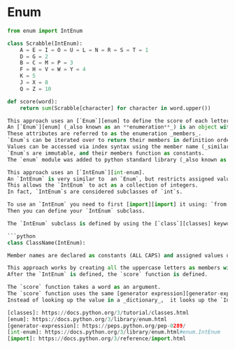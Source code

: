 # Enum

```python
from enum import IntEnum

class Scrabble(IntEnum):
    A = E = I = O = U = L = N = R = S = T = 1
    D = G = 2
    B = C = M = P = 3
    F = H = V = W = Y = 4
    K = 5
    J = X = 8
    Q = Z = 10

def score(word):
    return sum(Scrabble[character] for character in word.upper())

This approach uses an [`Enum`][enum] to define the score of each letter.
An [`Enum`][enum] (_also known as an **enumeration**_) is an object with named attributes assigned unique values.
These attributes are referred to as the enumeration _members_.
`Enum`s can be iterated over to return their members in definition order.
Values can be accessed via index syntax using the member name (_similar to how a dictionary lookup works_) .
`Enum`s are immutable, and their members function as constants.
The `enum` module was added to python standard library (_also known as stdlib_) in Python 3.4.

This approach uses an [`IntEnum`][int-enum].
An `IntEnum` is very similar to  an `Enum`, but restricts assigned values to `int`s.
This allows the `IntEnum` to act as a collection of integers.
In fact, `IntEnum`s are considered subclasses of `int`s.

To use an `IntEnum` you need to first [import][import] it using: `from enum import IntEnum`.
Then you can define your `IntEnum` subclass.

The `IntEnum` subclass is defined by using the [`class`][classes] keyword, followed by the name you are using for the class, and then the `IntEnum` class you are subclassing in parenthesis:

```python
class ClassName(IntEnum):

Member names are declared as constants (ALL CAPS) and assigned values using the `=` operator.

This approach works by creating all the uppercase letters as members with their values being the score. 
After the `IntEnum` is defined, the `score` function is defined.

The `score` function takes a word as an argument.
The `score` function uses the same [generator expression][generator-expression] as the [dictionary approach][dictionary-approach], but with a slight modification.
Instead of looking up the value in a _dictionary_,  it looks up the `InEnum` class member value.

[classes]: https://docs.python.org/3/tutorial/classes.html
[enum]: https://docs.python.org/3/library/enum.html
[generator-expression]: https://peps.python.org/pep-0289/
[int-enum]: https://docs.python.org/3/library/enum.html#enum.IntEnum
[import]: https://docs.python.org/3/reference/import.html
